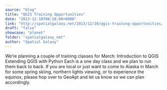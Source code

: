 ```yaml
---
source: "blog"
title: "QGIS Training Opportunities"
date: "2013-12-10T08:28:00+0000"
link: "http://spatialgalaxy.net/2013/12/10/qgis-training-opportunities/"
draft: "false"
showcase: "planet"
folder: "spatialgalaxy_net"
author: "Spatial Galaxy"
---
```


We&rsquo;re planning a couple of training classes for March:
 Introduction to QGIS Extending QGIS with Python  Each is a one day class and we plan to run them back to back. If you are local or just want to come to Alaska in March for some spring skiing, northern lights viewing, or to experience the equinox, please hop over to GeoApt and let us know so we can plan accordingly.
